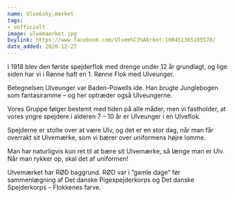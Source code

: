 ```yaml
---
name: Ulve&shy;mærket
tags:
- uofficielt
image: ulvemaerket.jpg
buylink: https://www.facebook.com/Ulvem%C3%A6rket-100451365185578/
date_added: 2020-12-27
---
```

I 1918 blev den første spejderflok med drenge under 12 år grundlagt, og lige siden har vi i Rønne haft en 1. Rønne Flok med Ulveunger.

Betegnelsen Ulveunger var Baden-Powells ide. Han brugte Junglebogen som fantasiramme – og her optræder også Ulveungerne.

Vores Gruppe følger bestemt med tiden på alle måder, men vi fastholder, at vores yngre spejdere i alderen 7 – 10 år er Ulveunger i en Ulveflok.

Spejderne er stolte over at være Ulv, og det er en stor dag, når man får overrakt sit Ulvemærke, som vi bærer over uniformens højre lomme.

Man har naturligvis kun ret til at bære sit Ulvemærke, så længe man er Ulv. Når man rykker op, skal det af uniformen!

Ulvemærket har RØD baggrund. RØD var i ”gamle dage” før sammenlægning af Det danske Pigespejderkorps og Det danske Spejderkorps – Flokkenes farve. 
